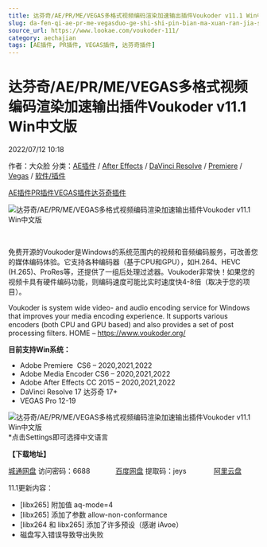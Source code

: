 ```yaml
---
title: 达芬奇/AE/PR/ME/VEGAS多格式视频编码渲染加速输出插件Voukoder v11.1 Win中文版
slug: da-fen-qi-ae-pr-me-vegasduo-ge-shi-shi-pin-bian-ma-xuan-ran-jia-su-shu-chu-cha-jian-voukoder-v11-1-winzhong-wen-ban
source_url: https://www.lookae.com/voukoder-111/
category: aechajian
tags: [AE插件, PR插件, VEGAS插件, 达芬奇插件]
---
```

# 达芬奇/AE/PR/ME/VEGAS多格式视频编码渲染加速输出插件Voukoder v11.1 Win中文版

2022/07/12 10:18

作者：大众脸
分类：[AE插件](https://www.lookae.com/after-effects/aechajian/) / [After Effects](https://www.lookae.com/after-effects/) / [DaVinci Resolve](https://www.lookae.com/qitarjcj/resolvezy/) / [Premiere](https://www.lookae.com/qitarjcj/premierezy/) / [Vegas](https://www.lookae.com/qitarjcj/vegaszy/) / [软件/插件](https://www.lookae.com/qitarjcj/)

[AE插件](https://www.lookae.com/tag/ae%e6%8f%92%e4%bb%b6/)[PR插件](https://www.lookae.com/tag/pr%e6%8f%92%e4%bb%b6/)[VEGAS插件](https://www.lookae.com/tag/vegas%e6%8f%92%e4%bb%b6/)[达芬奇插件](https://www.lookae.com/tag/%e8%be%be%e8%8a%ac%e5%a5%87%e6%8f%92%e4%bb%b6/)

![达芬奇/AE/PR/ME/VEGAS多格式视频编码渲染加速输出插件Voukoder v11.1 Win中文版](https://www.lookae.com/wp-content/uploads/2021/07/Voukoder-9.jpg "达芬奇/AE/PR/ME/VEGAS多格式视频编码渲染加速输出插件Voukoder v11.1 Win中文版-LookAE.com")

[﻿﻿﻿](https://cloud.video.taobao.com//play/u/705956171/p/1/e/6/t/1/297172470493.mp4)

免费开源的Voukoder是Windows的系统范围内的视频和音频编码服务，可改善您的媒体编码体验。它支持各种编码器（基于CPU和GPU），如H.264、HEVC (H.265)、ProRes等，还提供了一组后处理过滤器。Voukoder非常快！如果您的视频卡具有硬件编码功能，则编码速度可能比实时速度快4-8倍（取决于您的项目）。

Voukoder is system wide video- and audio encoding service for Windows that improves your media encoding experience. It supports various encoders (both CPU and GPU based) and also provides a set of post processing filters. HOME – https://www.voukoder.org/

**目前支持Win系统：**

* Adobe Premiere  CS6 – 2020,2021,2022
* Adobe Media Encoder CS6 – 2020,2021,2022
* Adobe After Effects CC 2015 – 2020,2021,2022
* DaVinci Resolve 17 达芬奇 17+
* VEGAS Pro 12-19

![达芬奇/AE/PR/ME/VEGAS多格式视频编码渲染加速输出插件Voukoder v11.1 Win中文版](https://img.alicdn.com/imgextra/i3/705956171/O1CN01rMqTBm1vSMmOVwY7c_!!705956171.png "达芬奇/AE/PR/ME/VEGAS多格式视频编码渲染加速输出插件Voukoder v11.1 Win中文版-LookAE.com")  
\*点击Settings即可选择中文语言

**【下载地址】**

[城通网盘](https://url70.ctfile.com/f/2827370-612703041-8989db?p=4431) 访问密码：6688             [百度网盘](https://pan.baidu.com/s/1E8_Rfehs9eirIVGHQbSiAA?pwd=jeys) 提取码：jeys              [阿里云盘](https://www.aliyundrive.com/s/CfRBwssBac4)

11.1更新内容：

* [libx265] 附加值 aq-mode=4
* [libx265] 添加了参数 allow-non-conformance
* [libx264 和 libx265] 添加了许多预设（感谢 iAvoe）
* 磁盘写入错误导致导出失败
